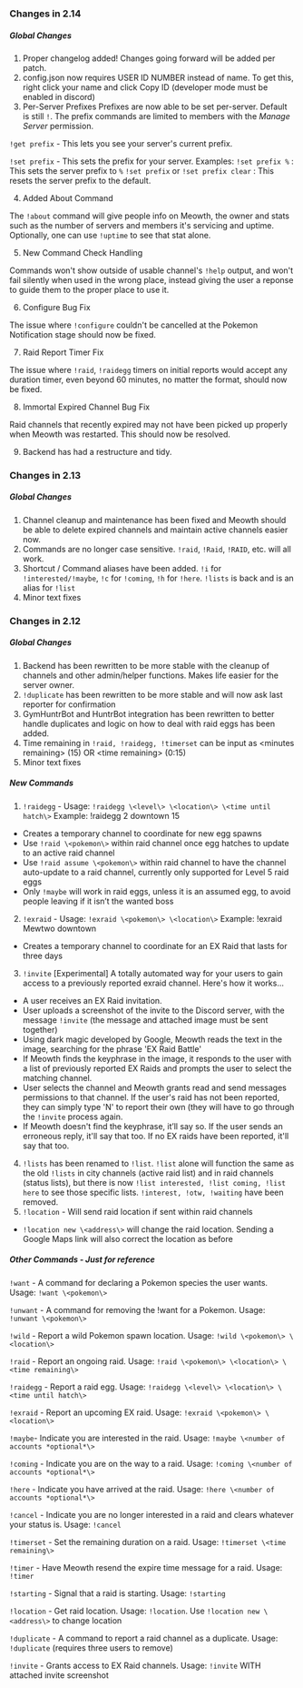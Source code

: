 ### Changes in 2.14


##### Global Changes

1. Proper changelog added! Changes going forward will be added per patch.
2. config.json now requires USER ID NUMBER instead of name. To get this, right click your name and click Copy ID (developer mode must be enabled in discord)
3. Per-Server Prefixes
Prefixes are now able to be set per-server. Default is still `!`.
The prefix commands are limited to members with the *Manage Server* permission.

`!get prefix` - This lets you see your server's current prefix.

`!set prefix` - This sets the prefix for your server. Examples:
    `!set prefix %` : This sets the server prefix to `%`
    `!set prefix` or `!set prefix clear` : This resets the server prefix to the default.

4. Added About Command

The ``!about`` command will give people info on Meowth, the owner and stats such as the number of servers and members it's servicing and uptime. Optionally, one can use `!uptime` to see that stat alone.

5. New Command Check Handling

Commands won't show outside of usable channel's `!help` output, and won't fail silently when used in the wrong place, instead giving the user a reponse to guide them to the proper place to use it.

6. Configure Bug Fix

The issue where `!configure` couldn't be cancelled at the Pokemon Notification stage should now be fixed.

7. Raid Report Timer Fix

The issue where `!raid`, `!raidegg` timers on initial reports would accept any duration timer, even beyond 60 minutes, no matter the format, should now be fixed.

8. Immortal Expired Channel Bug Fix

Raid channels that recently expired may not have been picked up properly when Meowth was restarted. This should now be resolved.

9. Backend has had a restructure and tidy.

### Changes in 2.13


##### Global Changes

1. Channel cleanup and maintenance has been fixed and Meowth should be able to delete expired channels and maintain active channels easier now.
1. Commands are no longer case sensitive. `!raid`, `!Raid`, `!RAID`, etc. will all work.
1. Shortcut / Command aliases have been added. `!i` for `!interested/!maybe`, `!c` for `!coming`, `!h` for `!here`. `!lists` is back and is an alias for `!list`
1. Minor text fixes

### Changes in 2.12


##### Global Changes

1. Backend has been rewritten to be more stable with the cleanup of channels and other admin/helper functions. Makes life easier for the server owner.
1. `!duplicate` has been rewritten to be more stable and will now ask last reporter for confirmation
1. GymHuntrBot and HuntrBot integration has been rewritten to better handle duplicates and logic on how to deal with raid eggs has been added.
1. Time remaining in `!raid, !raidegg, !timerset` can be input as \<minutes remaining\> (15) OR \<time remaining\> (0:15)
1. Minor text fixes

##### New Commands

1. `!raidegg` - Usage: `!raidegg \<level\> \<location\> \<time until hatch\>` Example: !raidegg 2 downtown 15
  * Creates a temporary channel to coordinate for new egg spawns
  * Use `!raid \<pokemon\>` within raid channel once egg hatches to update to an active raid channel
  * Use `!raid assume \<pokemon\>` within raid channel to have the channel auto-update to a raid channel, currently only supported for Level 5 raid eggs
  * Only `!maybe` will work in raid eggs, unless it is an assumed egg, to avoid people leaving if it isn’t the wanted boss
2. `!exraid` - Usage: `!exraid \<pokemon\> \<location\>` Example: !exraid Mewtwo downtown
  * Creates a temporary channel to coordinate for an EX Raid that lasts for three days
3. `!invite` [Experimental]
A totally automated way for your users to gain access to a previously reported exraid channel. Here's how it works...
  * A user receives an EX Raid invitation.
  * User uploads a screenshot of the invite to the Discord server, with the message `!invite` (the message and attached image must be sent together)
  * Using dark magic developed by Google, Meowth reads the text in the image, searching for the phrase 'EX Raid Battle'
  * If Meowth finds the keyphrase in the image, it responds to the user with a list of previously reported EX Raids and prompts the user to select the matching channel.
  * User selects the channel and Meowth grants read and send messages permissions to that channel. If the user's raid has not been reported, they can simply type 'N' to report their own (they will have to go through the `!invite` process again.
  * If Meowth doesn't find the keyphrase, it’ll say so. If the user sends an erroneous reply, it'll say that too. If no EX raids have been reported, it'll say that too.
4. `!lists` has been renamed to `!list`. `!list` alone will function the same as the old `!lists` in city channels (active raid list) and in raid channels (status lists), but there is now `!list interested, !list coming, !list here` to see those specific lists. `!interest, !otw, !waiting` have been removed.
5. `!location` - Will send raid location if sent within raid channels
  * `!location new \<address\>` will change the raid location. Sending a Google Maps link will also correct the location as before

##### Other Commands - Just for reference

`!want` - A command for declaring a Pokemon species the user wants. Usage: `!want \<pokemon\>`

`!unwant` - A command for removing the !want for a Pokemon. Usage: `!unwant \<pokemon\>`

`!wild` - Report a wild Pokemon spawn location. Usage: `!wild \<pokemon\> \<location\>`

`!raid` - Report an ongoing raid. Usage: `!raid \<pokemon\> \<location\> \<time remaining\>`

`!raidegg` - Report a raid egg. Usage: `!raidegg \<level\> \<location\> \<time until hatch\>`

`!exraid` - Report an upcoming EX raid. Usage: `!exraid \<pokemon\> \<location\>`

`!maybe`- Indicate you are interested in the raid. Usage: `!maybe \<number of accounts *optional*\>`

`!coming` - Indicate you are on the way to a raid. Usage: `!coming \<number of accounts *optional*\>`

`!here` - Indicate you have arrived at the raid. Usage: `!here \<number of accounts *optional*\>`

`!cancel` - Indicate you are no longer interested in a raid and clears whatever your status is. Usage: `!cancel`

`!timerset` - Set the remaining duration on a raid. Usage: `!timerset \<time remaining\>`

`!timer` - Have Meowth resend the expire time message for a raid. Usage: `!timer`

`!starting` - Signal that a raid is starting. Usage: `!starting`

`!location` - Get raid location. Usage: `!location`. Use `!location new \<address\>` to change location

`!duplicate` - A command to report a raid channel as a duplicate. Usage: `!duplicate` (requires three users to remove)

`!invite` - Grants access to EX Raid channels. Usage: `!invite` WITH attached invite screenshot
